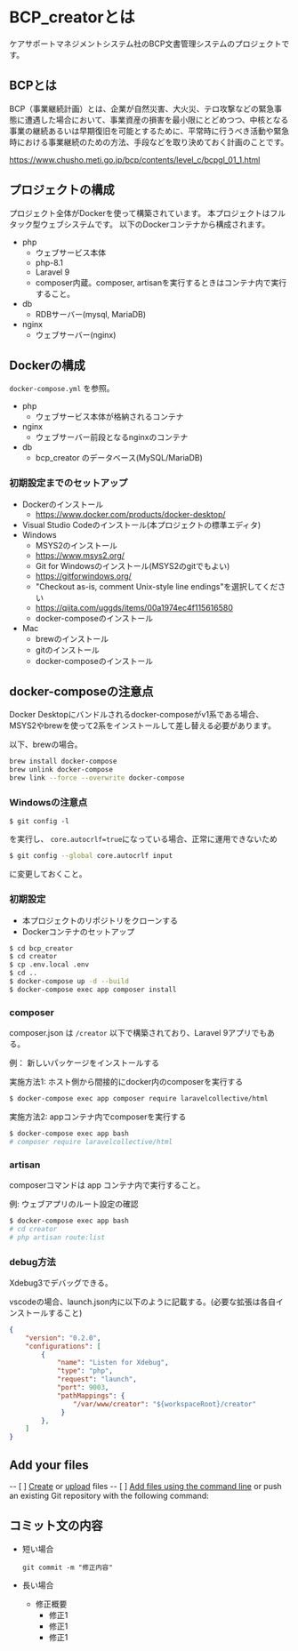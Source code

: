 # BCP_creatorとは

ケアサポートマネジメントシステム社のBCP文書管理システムのプロジェクトです。

## BCPとは

BCP（事業継続計画）とは、企業が自然災害、大火災、テロ攻撃などの緊急事態に遭遇した場合において、事業資産の損害を最小限にとどめつつ、中核となる事業の継続あるいは早期復旧を可能とするために、平常時に行うべき活動や緊急時における事業継続のための方法、手段などを取り決めておく計画のことです。

https://www.chusho.meti.go.jp/bcp/contents/level_c/bcpgl_01_1.html

## プロジェクトの構成

プロジェクト全体がDockerを使って構築されています。
本プロジェクトはフルタック型ウェブシステムです。
以下のDockerコンテナから構成されます。

- php
  - ウェブサービス本体
  - php-8.1
  - Laravel 9
  - composer内蔵。composer, artisanを実行するときはコンテナ内で実行すること。
- db
  - RDBサーバー(mysql, MariaDB)
- nginx
  - ウェブサーバー(nginx)


## Dockerの構成

`docker-compose.yml` を参照。

- php
  - ウェブサービス本体が格納されるコンテナ
- nginx
  - ウェブサーバー前段となるnginxのコンテナ
- db
  - bcp_creator のデータベース(MySQL/MariaDB)

### 初期設定までのセットアップ

- Dockerのインストール
  - https://www.docker.com/products/docker-desktop/
- Visual Studio Codeのインストール(本プロジェクトの標準エディタ)
- Windows
  - MSYS2のインストール
  - https://www.msys2.org/
  - Git for Windowsのインストール(MSYS2のgitでもよい)
  - https://gitforwindows.org/
  - "Checkout as-is, comment Unix-style line endings"を選択してください
  - https://qiita.com/uggds/items/00a1974ec4f115616580
  - docker-composeのインストール
- Mac
  - brewのインストール
  - gitのインストール
  - docker-composeのインストール

## docker-composeの注意点

Docker Desktopにバンドルされるdocker-composeがv1系である場合、
MSYS2やbrewを使って2系をインストールして差し替える必要があります。

以下、brewの場合。

```bash
brew install docker-compose
brew unlink docker-compose
brew link --force --overwrite docker-compose
```

### Windowsの注意点

```
$ git config -l
```
を実行し、 `core.autocrlf=true`になっている場合、正常に運用できないため

```bash
$ git config --global core.autocrlf input
```

に変更しておくこと。

### 初期設定

- 本プロジェクトのリポジトリをクローンする
- Dockerコンテナのセットアップ

```bash
$ cd bcp_creator
$ cd creator
$ cp .env.local .env
$ cd ..
$ docker-compose up -d --build
$ docker-compose exec app composer install
```

### composer

composer.json は `/creator` 以下で構築されており、Laravel 9アプリでもある。

例： 新しいパッケージをインストールする

実施方法1: ホスト側から間接的にdocker内のcomposerを実行する

```bash
$ docker-compose exec app composer require laravelcollective/html
```

実施方法2: appコンテナ内でcomposerを実行する

```bash
$ docker-compose exec app bash
# composer require laravelcollective/html
```

### artisan

composerコマンドは app コンテナ内で実行すること。

例: ウェブアプリのルート設定の確認

```bash
$ docker-compose exec app bash
# cd creator
# php artisan route:list
```

### debug方法

Xdebug3でデバッグできる。

vscodeの場合、launch.json内に以下のように記載する。(必要な拡張は各自インストールすること)

```json
{
    "version": "0.2.0",
    "configurations": [
        {
            "name": "Listen for Xdebug",
            "type": "php",
            "request": "launch",
            "port": 9003,
            "pathMappings": {
                "/var/www/creator": "${workspaceRoot}/creator"
             }
        },
    ]
}
```


## Add your files

-- [ ] [Create](https://docs.gitlab.com/ee/user/project/repository/web_editor.html#create-a-file) or [upload](https://docs.gitlab.com/ee/user/project/repository/web_editor.html#upload-a-file) files
-- [ ] [Add files using the command line](https://docs.gitlab.com/ee/gitlab-basics/add-file.html#add-a-file-using-the-command-line) or push an existing Git repository with the following command:


## コミット文の内容
    
- 短い場合

      git commit -m "修正内容"

    
- 長い場合
   
  - 修正概要
    - 修正1
    - 修正1
    - 修正1
            
      

